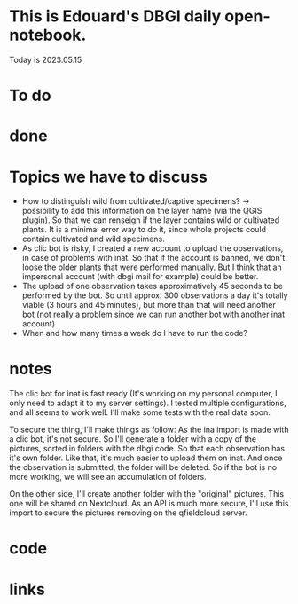 
# This is Edouard's DBGI daily open-notebook.

Today is 2023.05.15

# To do

# done

# Topics we have to discuss

- How to distinguish wild from cultivated/captive specimens? -> possibility to add this information on the layer name (via the QGIS plugin). So that we can renseign if the layer contains wild or cultivated plants. It is a minimal error way to do it, since whole projects could contain cultivated and wild specimens.
- As clic bot is risky, I created a new account to upload the observations, in case of problems with inat. So that if the account is banned, we don't loose the older plants that were performed manually. But I think that an impersonal account (with dbgi mail for example) could be better.
- The upload of one observation takes approximatively 45 seconds to be performed by the bot. So until approx. 300 observations a day it's totally viable (3 hours and 45 minutes), but more than that will need another bot (not really a problem since we can run another bot with another inat account)
- When and how many times a week do I have to run the code?


# notes

The clic bot for inat is fast ready (It's working on my personal computer, I only need to adapt it to my server settings). I tested multiple configurations, and all seems to work well. I'll make some tests with the real data soon.

To secure the thing, I'll make things as follow:
As the ina import is made with a clic bot, it's not secure. So I'll generate a folder with a copy of the pictures, sorted in folders with the dbgi code. So that each observation has it's own folder. Like that, it's much easier to upload them on inat. And once the observation is submitted, the folder will be deleted. So if the bot is no more working, we will see an accumulation of folders.

On the other side, I'll create another folder with the "original" pictures. This one will be shared on Nextcloud. As an API is much more secure, I'll use this import to secure the pictures removing on the qfieldcloud server.


# code

# links

